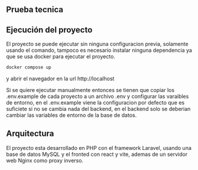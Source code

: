 ## Prueba tecnica

## Ejecución del proyecto

El proyecto se puede ejecutar sin ninguna configuracion previa, solamente usando el comando, tampoco es necesario instalar ninguna dependencia ya que se usa docker para ejecutar el proyecto.

```bash
docker compose up
```

y abrir el navegador en la url http://localhost

Si se quiere ejecutar manualmente entonces se tienen que copiar los .env.example de cada proyecto a un archivo .env y configurar las varaibles de entorno, en el .env.example viene la configuracion por defecto que es suficiete si no se cambia nada del backend, en el backend solo se deberian cambiar las variables de entorno de la base de datos.

## Arquitectura

El proyecto esta desarrollado en PHP con el framework Laravel, usando una base de datos MySQL y el fronted con react y vite, ademas de un servidor web Nginx como proxy inverso.
